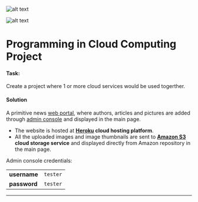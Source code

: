 
![alt text](http://upload.wikimedia.org/wikipedia/en/a/a9/Heroku_logo.png)

![alt text](http://upload.wikimedia.org/wikipedia/commons/1/1d/AmazonWebservices_Logo.svg)

# Programming in Cloud Computing Project

#### Task:
 Create a project where 1 or more cloud services would be used togerther.

#### Solution
A primitive news [web portal][1], where authors, articles and pictures are added through [admin console][2] and displayed in the main page.

* The website is hosted at **[Heroku][heroku] cloud hosting platform**.
* All the uploaded images and image thumbnails are sent to **[Amazon S3][s3] cloud storage service** and displayed directly from Amazon repository in the main page.

Admin console credentials:

| | |
|---|---|
| __username__ | `tester` |
| __password__ | `tester` |

---

[1]: https://mysterious-taiga-3717.herokuapp.com/
[2]: https://mysterious-taiga-3717.herokuapp.com/admin
[heroku]: https://www.heroku.com/
[s3]: http://aws.amazon.com/s3/
